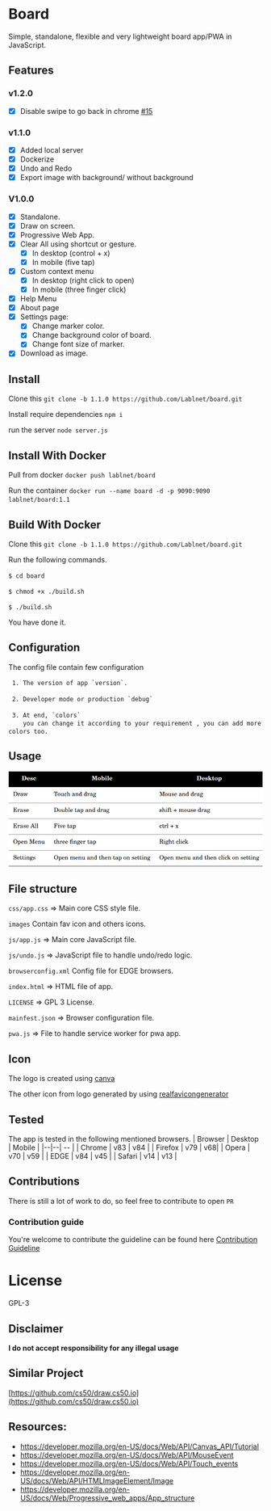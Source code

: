 # Board  
Simple, standalone, flexible and very lightweight board app/PWA in JavaScript.  
  
## Features
 ### v1.2.0
  - [x] Disable swipe to go back in chrome [#15](https://github.com/lablnet/board/issues/15)

 ### v1.1.0
 - [x] Added local server
-  [x] Dockerize
 - [x] Undo and Redo
 - [x] Export image with background/ without background

 ### V1.0.0
- [x] Standalone.  
- [x] Draw on screen.  
- [x] Progressive Web App.  
- [x] Clear All using shortcut or gesture.  
  - [x] In desktop (control + x)  
  - [x] In mobile (five tap)  
- [x] Custom context menu  
  - [x] In desktop (right click to open)  
  - [x] In mobile (three finger click)  
- [x] Help Menu  
- [x] About page  
- [x] Settings page:  
  - [x] Change marker color.  
  - [x] Change background color of board.  
  - [x] Change font size of marker.  
- [x] Download as image.  
  
## Install
  Clone this `git clone -b 1.1.0 https://github.com/Lablnet/board.git`
  
  Install require dependencies `npm i`
  
  run the server `node server.js`
  
 ## Install With Docker
Pull from docker
`docker push lablnet/board`

Run the container
`docker run --name board -d -p 9090:9090 lablnet/board:1.1`

## Build With Docker
  Clone this
  `git clone -b 1.1.0 https://github.com/Lablnet/board.git`

Run the following commands.

`$ cd board`

`$ chmod +x ./build.sh`

`$ ./build.sh`

You have done it.


 ## Configuration
 The config file contain few configuration
 
	 1. The version of app `version`.
	 
	 2. Developer mode or production `debug`
	 
	 3. At end, `colors`
		you can change it according to your requirement , you can add more colors too.

## Usage

![board](https://raw.githubusercontent.com/Lablnet/board/master/images/board.png "Board")


## File structure
 `css/app.css`  => Main core CSS style file.
 
  `images` Contain fav icon and others icons.
  
  `js/app.js`  => Main core JavaScript file.
  
  `js/undo.js`  => JavaScript file to handle undo/redo logic.
  
  `browserconfig.xml` Config file for EDGE browsers.
  
  `index.html`  => HTML file of app.
  
  `LICENSE` => GPL 3 License.
  
  `mainfest.json`  => Browser configuration file.
  
  `pwa.js`  => File to handle service worker for pwa app.

## Icon
The logo is created using [canva](https://www.canva.com/)

The other icon from logo generated by using [realfavicongenerator](https://realfavicongenerator.net/)

## Tested
The app is tested in the following mentioned browsers.
| Browser | Desktop | Mobile |
|--|--| -- |
| Chrome | v83 | v84 |
| Firefox | v79 | v68|
| Opera | v70 | v59 |
| EDGE | v84 | v45 |
| Safari | v14 | v13 |

## Contributions 
There is still a lot of work to do, so feel free to contribute to open `PR` 

### Contribution guide

You're welcome to contribute the guideline can be found here [Contribution Guideline](https://github.com/lablnet/board/blob/master/CONTRIBUTING.md)

# License  
GPL-3  

  
## Disclaimer  
**I do not accept responsibility for any illegal usage**

## Similar Project
[https://github.com/cs50/draw.cs50.io](https://github.com/cs50/draw.cs50.io)

## Resources:  
- https://developer.mozilla.org/en-US/docs/Web/API/Canvas_API/Tutorial  
- https://developer.mozilla.org/en-US/docs/Web/API/MouseEvent  
- https://developer.mozilla.org/en-US/docs/Web/API/Touch_events  
- https://developer.mozilla.org/en-US/docs/Web/API/HTMLImageElement/Image  
- https://developer.mozilla.org/en-US/docs/Web/Progressive_web_apps/App_structure
